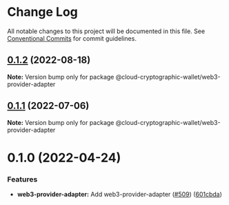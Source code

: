 # Change Log

All notable changes to this project will be documented in this file.
See [Conventional Commits](https://conventionalcommits.org) for commit guidelines.

## [0.1.2](https://github.com/odanado/aws-kms-provider/compare/@cloud-cryptographic-wallet/web3-provider-adapter@0.1.1...@cloud-cryptographic-wallet/web3-provider-adapter@0.1.2) (2022-08-18)

**Note:** Version bump only for package @cloud-cryptographic-wallet/web3-provider-adapter

## [0.1.1](https://github.com/odanado/aws-kms-provider/compare/@cloud-cryptographic-wallet/web3-provider-adapter@0.1.0...@cloud-cryptographic-wallet/web3-provider-adapter@0.1.1) (2022-07-06)

**Note:** Version bump only for package @cloud-cryptographic-wallet/web3-provider-adapter

# 0.1.0 (2022-04-24)

### Features

- **web3-provider-adapter:** Add web3-provider-adapter ([#509](https://github.com/odanado/aws-kms-provider/issues/509)) ([601cbda](https://github.com/odanado/aws-kms-provider/commit/601cbda20b7ff1fbea91435aec9b99f6e5b282f2))
